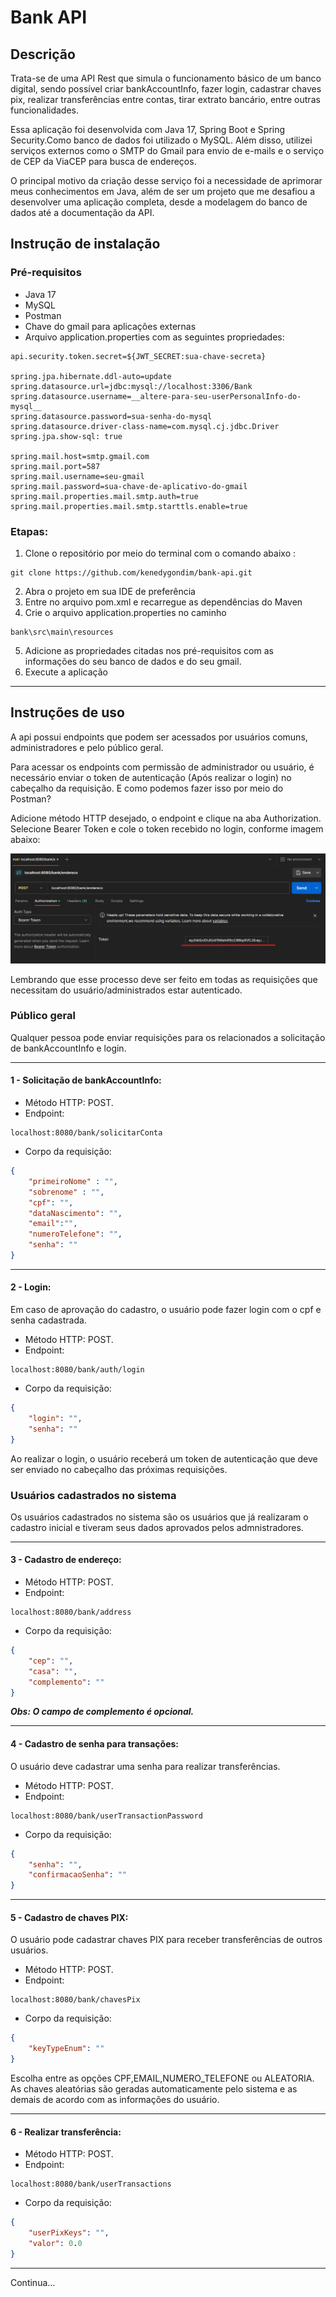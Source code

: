 # Bank API

## Descrição

Trata-se de uma API Rest que simula o funcionamento básico de um banco digital, sendo possível criar bankAccountInfo, fazer login, cadastrar chaves pix, realizar transferências entre contas, tirar extrato bancário, entre outras funcionalidades.

Essa aplicação foi desenvolvida com Java 17, Spring Boot e Spring Security.Como banco de dados foi utilizado o MySQL. Além disso, utilizei serviços externos como o SMTP do Gmail para envio de e-mails e o serviço de CEP da ViaCEP para busca de endereços.

O principal motivo da criação desse serviço foi a necessidade de aprimorar meus conhecimentos em Java, além de ser um projeto que me desafiou a desenvolver uma aplicação completa, desde a modelagem do banco de dados até a documentação da API.

## Instrução de instalação

### Pré-requisitos
- Java 17
- MySQL
- Postman
- Chave do gmail para aplicações externas
- Arquivo application.properties com as seguintes propriedades:
```
api.security.token.secret=${JWT_SECRET:sua-chave-secreta}

spring.jpa.hibernate.ddl-auto=update
spring.datasource.url=jdbc:mysql://localhost:3306/Bank
spring.datasource.username=__altere-para-seu-userPersonalInfo-do-mysql__
spring.datasource.password=sua-senha-do-mysql
spring.datasource.driver-class-name=com.mysql.cj.jdbc.Driver
spring.jpa.show-sql: true

spring.mail.host=smtp.gmail.com
spring.mail.port=587
spring.mail.username=seu-gmail
spring.mail.password=sua-chave-de-aplicativo-do-gmail
spring.mail.properties.mail.smtp.auth=true
spring.mail.properties.mail.smtp.starttls.enable=true
```
### Etapas:

1. Clone o repositório por meio do terminal com o comando abaixo :
```ddd
git clone https://github.com/kenedygondim/bank-api.git
```
2. Abra o projeto em sua IDE de preferência
3. Entre no arquivo pom.xml e recarregue as dependências do Maven
4. Crie o arquivo application.properties no caminho 
``` 
bank\src\main\resources
```
5. Adicione as propriedades citadas nos pré-requisitos com as informações do seu banco de dados e do seu gmail.
7. Execute a aplicação
---
## Instruções de uso

A api possui endpoints que podem ser acessados por usuários comuns, administradores e pelo público geral.

Para acessar os endpoints com permissão de administrador ou usuário, é necessário enviar o token de autenticação (Após realizar o login) no cabeçalho da requisição.
E como podemos fazer isso por meio do Postman?

Adicione método HTTP desejado, o endpoint e clique na aba Authorization. Selecione Bearer Token e cole o token recebido no login, conforme imagem abaixo:

![img_1.png](img_1.png)

Lembrando que esse processo deve ser feito em todas as requisições que necessitam do usuário/administrados estar autenticado.


### Público geral

Qualquer pessoa pode enviar requisições para os relacionados a solicitação de bankAccountInfo e login.

***

#### 1 - Solicitação de bankAccountInfo:

- Método HTTP: POST.
- Endpoint:
```
localhost:8080/bank/solicitarConta
```
- Corpo da requisição:
```json
{
    "primeiroNome" : "",
    "sobrenome" : "",
    "cpf": "",
    "dataNascimento": "",
    "email":"",
    "numeroTelefone": "",
    "senha": ""
}
```
*** 

#### 2 - Login:

Em caso de aprovação do cadastro, o usuário pode fazer login com o cpf e senha cadastrada.
- Método HTTP: POST.
- Endpoint:
```
localhost:8080/bank/auth/login
```
- Corpo da requisição:
```json
{
    "login": "",
    "senha": ""
}
```
Ao realizar o login, o usuário receberá um token de autenticação que deve ser enviado no cabeçalho das próximas requisições.
 
### Usuários cadastrados no sistema 

Os usuários cadastrados no sistema são os usuários que já realizaram o cadastro inicial e tiveram seus dados aprovados pelos admnistradores.

***
#### 3 - Cadastro de endereço:
- Método HTTP: POST.
- Endpoint:
```
localhost:8080/bank/address
```
- Corpo da requisição:
```json
{
    "cep": "",
    "casa": "",
    "complemento": ""
}
```
___Obs: O campo de complemento é opcional.___
*** 
#### 4 - Cadastro de senha para transações:

O usuário deve cadastrar uma senha para realizar transferências.

- Método HTTP: POST.
- Endpoint:
```
localhost:8080/bank/userTransactionPassword
```
- Corpo da requisição:
```json
{
    "senha": "",
    "confirmacaoSenha": ""
}
```
*** 

#### 5 - Cadastro de chaves PIX:

O usuário pode cadastrar chaves PIX para receber transferências de outros usuários.

- Método HTTP: POST.
- Endpoint:
```
localhost:8080/bank/chavesPix
```
- Corpo da requisição:
```json
{
    "keyTypeEnum": ""
}
```
Escolha entre as opções CPF,EMAIL,NUMERO_TELEFONE ou ALEATORIA. As chaves aleatórias são geradas automaticamente pelo sistema e as demais de acordo com as informações do usuário.

*** 

#### 6 - Realizar transferência:
- Método HTTP: POST.
- Endpoint:
```
localhost:8080/bank/userTransactions
```
- Corpo da requisição:
```json
{
    "userPixKeys": "",
    "valor": 0.0
}
```
***
Continua...
